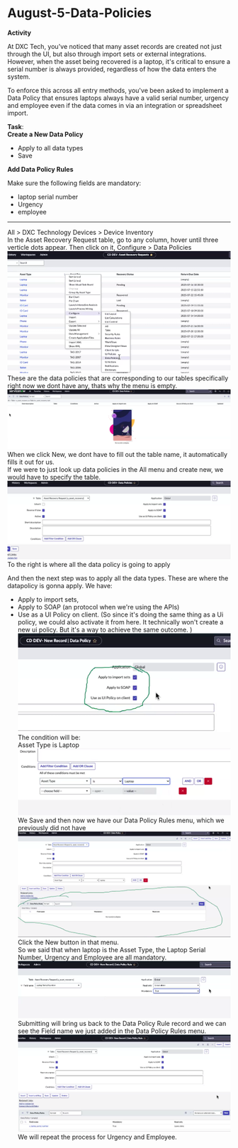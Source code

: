 # August-5-Data-Policies

**Activity** <br>

At DXC Tech, you've noticed that many asset records are created not just through the UI, but also through import sets or external integrations. However, when the asset being recovered is a laptop, it's critical to ensure a serial number is always provided, regardless of how the data enters the system. <br>

To enforce this across all entry methods, you've been asked to implement a Data Policy that ensures laptops always have a valid serial number, urgency and employee even if the data comes in via an integration or spreadsheet import.<br>

**Task**: <br>
**Create a New Data Policy** <br>
- Apply to all data types
- Save <br>

**Add Data Policy Rules** <br>

Make sure the following fields are mandatory:
- laptop serial number
- Urgency
- employee

---

All > DXC Technology Devices > Device Inventory <br>
In the Asset Recovery Request table, go to any column, hover until three verticle dots appear. Then click on it, Configure > Data Policies <br>
![](https://github.com/CodeWithLuwam/August-5-Data-Policies/blob/main/Images/Configure%20Data%20Policies.png?raw=true) <br>
These are the data policies that are corresponding to our tables specifically <br>
right now we dont have any, thats why the menu is empty. <br>
![](https://github.com/CodeWithLuwam/August-5-Data-Policies/blob/main/Images/Data%20Policies%20in%20Current%20Table.png?raw=true) <br>
When we click New, we dont have to fill out the table name, it automatically fills it out for us. <br>
If we were to just look up data policies in the All menu and create new, we would have to specify the table. <br>
![](https://github.com/CodeWithLuwam/August-5-Data-Policies/blob/main/Images/Auto%20Populated%20Table%20Name.png?raw=true) <br>
To the right is where all the data policy is going to apply

And then the next step was to apply all the data types.  These are where the datapolicy is gonna apply. We have: <br> 
- Apply to import sets,
- Apply to SOAP (an protocol when we're using the APIs)
- Use as a UI Policy on client. (So since it's doing the same thing as a Ui policy, we could also activate it from here. It technically won't create a new ui policy. But it's a way to achieve the same outcome. ) <br>
![](https://github.com/CodeWithLuwam/August-5-Data-Policies/blob/main/Images/Apply%20to%20import%20sets%20Apply%20to%20SOAP%20Uses%20as%20UI%20Policy%20on%20client.png?raw=true)  <br>
The condition will be: <br>
Asset Type is Laptop <br>
![](https://github.com/CodeWithLuwam/August-5-Data-Policies/blob/main/Images/Condition%20Asset%20Type%20is%20Laptop.png?raw=true) <br>
We Save and then now we have our Data Policy Rules menu, which we previously did not have <br>
![](https://github.com/CodeWithLuwam/August-5-Data-Policies/blob/main/Images/Data%20Policy%20Rules%20Menu%20Appears.png?raw=true) <br>
Click the New button in that menu. <br>
So we said that when laptop is the Asset Type, the Laptop Serial Number, Urgency and Employee are all mandatory.
![](https://github.com/CodeWithLuwam/August-5-Data-Policies/blob/main/Images/Pick%20Field%20Name%20Laptop%20Serial%20Number.png?raw=true) <br>
Submitting will bring us back to the Data Policy Rule record and we can see the Field name we just added in the Data Policy Rules menu. <br>
![](https://github.com/CodeWithLuwam/August-5-Data-Policies/blob/main/Images/Confirm%20New%20Field%20Name%20Added.png?raw=true) <br>
We will repeat the process for Urgency and Employee. <br>
